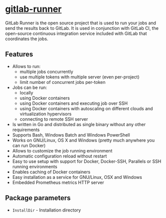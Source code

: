 # [gitlab-runner](https://chocolatey.org/packages/gitlab-runner)

GitLab Runner is the open source project that is used to run your jobs and send the results back to GitLab. It is used in conjunction with GitLab CI, the open-source continuous integration service included with GitLab that coordinates the jobs.

## Features

- Allows to run:
  - multiple jobs concurrently
  - use multiple tokens with multiple server (even per-project)
  - limit number of concurrent jobs per-token
- Jobs can be run:
  - locally
  - using Docker containers
  - using Docker containers and executing job over SSH
  - using Docker containers with autoscaling on different clouds and virtualization hypervisors 
  - connecting to remote SSH server
- Is written in Go and distributed as single binary without any other requirements
- Supports Bash, Windows Batch and Windows PowerShell
- Works on GNU/Linux, OS X and Windows (pretty much anywhere you can run Docker)
- Allows to customize the job running environment
- Automatic configuration reload without restart
- Easy to use setup with support for Docker, Docker-SSH, Parallels or SSH running environments
- Enables caching of Docker containers
- Easy installation as a service for GNU/Linux, OSX and Windows
- Embedded Prometheus metrics HTTP server

## Package parameters

- `InstallDir` - Installation directory
